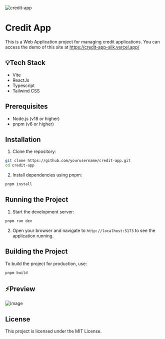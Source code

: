 ![credit-app](https://socialify.git.ci/phanatagama/credit-app/image?description=1&forks=1&issues=1&language=1&name=1&owner=1&pulls=1&stargazers=1&theme=Auto)

# Credit App

This is a Web Application project for managing credit applications. You can access the demo of this site at https://credit-app-silk.vercel.app/

## 💡Tech Stack
- Vite
- ReactJs
- Typescript
- Tailwind CSS
  
## Prerequisites

- Node.js (v18 or higher)
- pnpm (v6 or higher)

## Installation

1. Clone the repository:

  ```sh
  git clone https://github.com/yourusername/credit-app.git
  cd credit-app
  ```

2. Install dependencies using pnpm:

  ```sh
  pnpm install
  ```

## Running the Project

1. Start the development server:

  ```sh
  pnpm run dev
  ```

2. Open your browser and navigate to `http://localhost:5173` to see the application running.

## Building the Project

To build the project for production, use:

```sh
pnpm build
```

## ⚡Preview 
![image](https://github.com/user-attachments/assets/12ab136f-344b-4aaf-84d2-d182fc9279be)


## License

This project is licensed under the MIT License.
